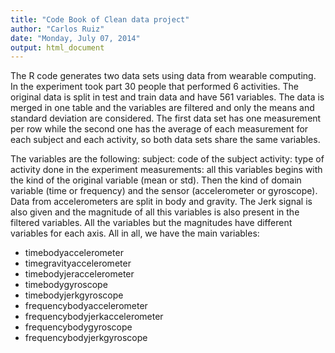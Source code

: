 ```yaml
---
title: "Code Book of Clean data project"
author: "Carlos Ruiz"
date: "Monday, July 07, 2014"
output: html_document
---
```

The R code generates two data sets using data from wearable computing. In the experiment took part 30 people that performed 6 activities. The original data is split in test and train data and have 561 variables. The data is merged in one table and the variables are filtered and only the means and standard deviation are considered. 
The first data set has one measurement per row while the second one has the average of each measurement for each subject and each activity, so both data sets share the same variables.

The variables are the following:
subject: code of the subject
activity: type of activity done in the experiment
measurements: all this variables begins with the kind of the original variable (mean or std). Then the kind of domain variable (time or frequency) and the sensor (accelerometer or gyroscope). Data from accelerometers are split in body and gravity. The Jerk signal is also given and the magnitude of all this variables is also present in the filtered variables. All the variables but the magnitudes have different variables for each axis. All in all, we have the main variables:
- timebodyaccelerometer
- timegravityaccelerometer
- timebodyjeraccelerometer
- timebodygyroscope
- timebodyjerkgyroscope
- frequencybodyaccelerometer
- frequencybodyjerkaccelerometer
- frequencybodygyroscope
- frequencybodyjerkgyroscope
